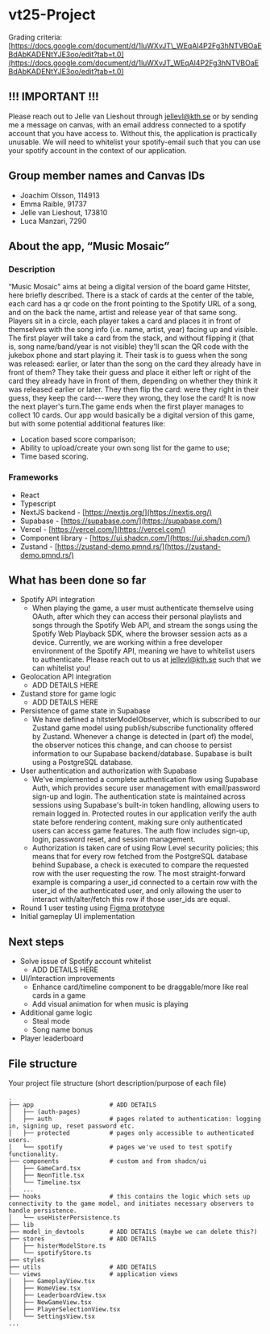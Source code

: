 # vt25-Project
Grading criteria: [https://docs.google.com/document/d/1luWXvJT\_WEqAl4P2Fg3hNTVBOaEBdAbKADENtYJE3oo/edit?tab=t.0](https://docs.google.com/document/d/1luWXvJT_WEqAl4P2Fg3hNTVBOaEBdAbKADENtYJE3oo/edit?tab=t.0)

## !!! IMPORTANT !!!
Please reach out to Jelle van Lieshout through jellevl@kth.se or by sending me a message on canvas, with an email address connected to a spotify account that you have access to. Without this, the application is practically unusable. We will need to whitelist your spotify-email such that you can use your spotify account in the context of our application. 

## Group member names and Canvas IDs
* Joachim Olsson, 114913
* Emma Raible, 91737
* Jelle van Lieshout, 173810
* Luca Manzari, 7290
  
## About the app, “Music Mosaic”
### Description
“Music Mosaic” aims at being a digital version of the board game Hitster, here briefly described.
There is a stack of cards at the center of the table, each card has a qr code on the front pointing to the Spotify URL of a song, and on the back the name, artist and release year of that same song.
Players sit in a circle, each player takes a card and places it in front of themselves with the song info (i.e. name, artist, year) facing up and visible.
The first player will take a card from the stack, and without flipping it (that is, song name/band/year is not visible) they'll scan the QR code with the jukebox phone and start playing it.
Their task is to guess when the song was released: earlier, or later than the song on the card they already have in front of them? They take their guess and place it either left or right of the card they already have in front of them, depending on whether they think it was released earlier or later. They then flip the card: were they right in their guess, they keep the card---were they wrong, they lose the card! It is now the next player's turn.The game ends when the first player manages to collect 10 cards.
Our app would basically be a digital version of this game, but with some potential additional features like:
* Location based score comparison;
* Ability to upload/create your own song list for the game to use;
* Time based scoring.

### Frameworks
* React
* Typescript
* NextJS backend \- [https://nextjs.org/](https://nextjs.org/)
* Supabase \- [https://supabase.com/](https://supabase.com/)
* Vercel \- [https://vercel.com/](https://vercel.com/)
* Component library \- [https://ui.shadcn.com/](https://ui.shadcn.com/)
* Zustand \- [https://zustand-demo.pmnd.rs/](https://zustand-demo.pmnd.rs/)
    
## What has been done so far
* Spotify API integration
  * When playing the game, a user must authenticate themselve using OAuth, after which they can access their personal playlists and songs through the Spotify Web API, and stream the songs using the Spotify Web Playback SDK, where the browser session acts as a device. Currently, we are working within a free developer environment of the Spotify API, meaning we have to whitelist users to authenticate. Please reach out to us at jellevl@kth.se such that we can whitelist you! 
* Geolocation API integration
  * ADD DETAILS HERE
* Zustand store for game logic
  * ADD DETAILS HERE
* Persistence of game state in Supabase
  * We have defined a hitsterModelObserver, which is subscribed to our Zustand game model using publish/subscribe functionality offered by Zustand. Whenever a change is detected in (part of) the model, the observer notices this change, and can choose to persist information to our Supabase backend/database. Supabase is built using a PostgreSQL database. 
* User authentication and authorization with Supabase
  * We've implemented a complete authentication flow using Supabase Auth, which provides secure user management with email/password sign-up and login. The authentication state is maintained across sessions using Supabase's built-in token handling, allowing users to remain logged in. Protected routes in our application verify the auth state before rendering content, making sure only authenticated users can access game features. The auth flow includes sign-up, login, password reset, and session management.
  * Authorization is taken care of using Row Level security policies; this means that for every row fetched from the PostgreSQL database behind Supabase, a check is executed to compare the requested row with the user requesting the row. The most straight-forward example is comparing a user_id connected to a certain row with the user_id of the authenticated user, and only allowing the user to interact with/alter/fetch this row if those user_ids are equal. 
* Round 1 user testing using [Figma prototype](https://www.figma.com/design/6l1eyXHB5kgG2A1sHp9EhZ/iprog-musicmosaic?node-id=10-21&t=NT6HPIzAVA24s9Ei-1)
* Initial gameplay UI implementation

## Next steps
* Solve issue of Spotify account whitelist
  * ADD DETAILS HERE
* UI/Interaction improvements
  * Enhance card/timeline component to be draggable/more like real cards in a game
  * Add visual animation for when music is playing
* Additional game logic
  * Steal mode
  * Song name bonus
* Player leaderboard 

## File structure
Your project file structure (short description/purpose of each file)
```
.
├── app                     # ADD DETAILS
│   ├── (auth-pages)
│   ├── auth                # pages related to authentication: logging in, signing up, reset password etc. 
│   ├── protected           # pages only accessible to authenticated users. 
│   └── spotify             # pages we've used to test spotify functionality. 
├── components              # custom and from shadcn/ui
│   ├── GameCard.tsx
│   ├── NeonTitle.tsx
│   └── Timeline.tsx
|   ... 
├── hooks                   # this contains the logic which sets up connectivity to the game model, and initiates necessary observers to handle persistence.
│   └── useHisterPersistence.ts  
├── lib       
├── model_in_devtools       # ADD DETAILS (maybe we can delete this?)
├── stores                  # ADD DETAILS
│   ├── histerModelStore.ts
│   └── spotifyStore.ts  
├── styles
├── utils                   # ADD DETAILS    
└── views                   # application views
│   ├── GameplayView.tsx
│   ├── HomeView.tsx
│   ├── LeaderboardView.tsx
│   ├── NewGameView.tsx
│   ├── PlayerSelectionView.tsx
│   └── SettingsView.tsx                
...
```
